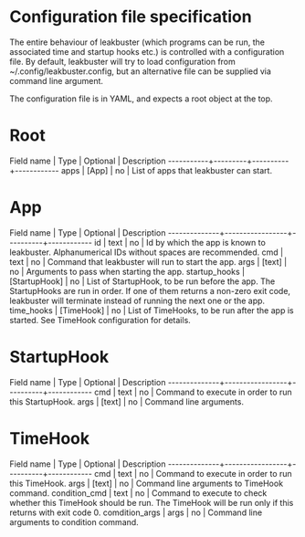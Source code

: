 # Configuration file specification

The entire behaviour of leakbuster (which programs can be run, the associated time and startup hooks etc.) is controlled with a configuration file. By default, leakbuster will try to load configuration from ~/.config/leakbuster.config, but an alternative file can be supplied via command line argument.

The configuration file is in YAML, and expects a root object at the top.

# Root

Field name | Type    | Optional | Description
-----------+---------+----------+------------
apps       | \[App\] | no       | List of apps that leakbuster can start.

# App

Field name    | Type            | Optional | Description
--------------+-----------------+----------+------------
id            | text            | no       | Id by which the app is known to leakbuster. Alphanumerical IDs without spaces are recommended.
cmd           | text            | no       | Command that leakbuster will run to start the app.
args          | \[text\]        | no       | Arguments to pass when starting the app.
startup_hooks | \[StartupHook\] | no       | List of StartupHook, to be run before the app. The StartupHooks are run in order. If one of them returns a non-zero exit code, leakbuster will terminate instead of running the next one or the app.
time_hooks    | \[TimeHook\]    | no       | List of TimeHooks, to be run after the app is started. See TimeHook configuration for details.

# StartupHook

Field name    | Type            | Optional | Description
--------------+-----------------+----------+------------
cmd           | text            | no       | Command to execute in order to run this StartupHook.
args          | \[text\]        | no       | Command line arguments.

# TimeHook

Field name    | Type            | Optional | Description
--------------+-----------------+----------+------------
cmd           | text            | no       | Command to execute in order to run this TimeHook.
args          | \[text\]        | no       | Command line arguments to TimeHook command.
condition_cmd | text            | no       | Command to execute to check whether this TimeHook should be run. The TimeHook will be run only if this returns with exit code 0.
comdition_args | args           | no       | Command line arguments to condition command.
